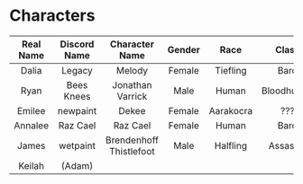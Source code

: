 # Characters

Real Name | Discord Name | Character Name          | Gender | Race       | Class       | Special
:-------: | :----------: | :---------------------: | :----: | :--------: | :---------: | :-----:
Dalia     | Legacy       | Melody                  | Female | Tiefling   | Bard        | Darkvision
Ryan      | Bees Knees   | Jonathan Varrick        | Male   | Human      | Bloodhunter | Darkvision
Emilee    | newpaint     | Dekee                   | Female | Aarakocra  | ???         | Darkvision
Annalee   | Raz Cael     | Raz Cael                | Female | Human      | Bard        |
James     | wetpaint     | Brendenhoff Thistlefoot | Male   | Halfling   | Assassin    |
Keilah    | (Adam)       |  | | | | 
